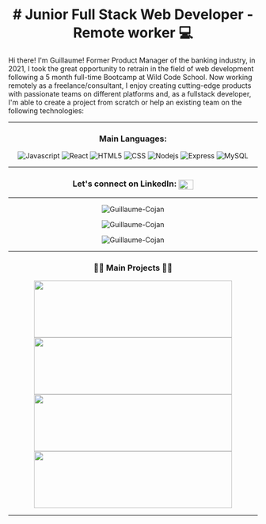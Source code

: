<h1 align="center"># Junior Full Stack Web Developer - Remote worker 💻</h1>

Hi there! I'm Guillaume! Former Product Manager of the banking industry, in 2021, I took the great opportunity to retrain in the field of web development following a 5 month full-time Bootcamp at Wild Code School. Now working remotely as a freelance/consultant, I enjoy creating cutting-edge products with passionate teams on different platforms and, as a fullstack developer, I'm able to create a project from scratch or help an existing team on the following technologies:

---
<h3 align="center">Main Languages:</h3>
<p align="center">
<img alt="Javascript" src="https://img.shields.io/badge/JavaScript-323330?style=for-the-badge&logo=javascript&logoColor=F7DF1E" />
<img alt="React" src="https://img.shields.io/badge/React-20232A?style=for-the-badge&logo=react&logoColor=61DAFB" />
<img alt="HTML5" src="https://img.shields.io/badge/HTML5-E34F26?style=for-the-badge&logo=html5&logoColor=white" />
<img alt="CSS" src="https://img.shields.io/badge/CSS3-1572B6?style=for-the-badge&logo=css3&logoColor=white" />
<img alt="Nodejs" src="https://img.shields.io/badge/Node.js-43853D?style=for-the-badge&logo=node.js&logoColor=white" />
<img alt="Express" src="https://img.shields.io/badge/Express.js-404D59?style=for-the-badge" />
<img alt="MySQL" src="https://img.shields.io/badge/MySQL-00000F?style=for-the-badge&logo=mysql&logoColor=white" />
</p>

---

<h3 align="center">Let's connect on LinkedIn: <a href="https://www.linkedin.com/in/guillaumecojan/" target="blank"><img align="center" src="https://raw.githubusercontent.com/rahuldkjain/github-profile-readme-generator/master/src/images/icons/Social/linked-in-alt.svg" alt="https://www.linkedin.com/in/guillaumecojan/" height="20" width="30" /></a> </h3>

---
  
<p align="center"><img align="center" src="https://github-readme-stats.vercel.app/api?username=Guillaume-Cojan&show_icons=true&locale=en&theme=nord" alt="Guillaume-Cojan" /></p>
<p align="center"><img align="center" src="https://github-readme-streak-stats.herokuapp.com/?user=Guillaume-Cojan&&theme=nord" alt="Guillaume-Cojan" /></p>
<p align="center"><img align="center" src="https://github-readme-stats.vercel.app/api/top-langs?username=Guillaume-Cojan&show_icons=true&locale=en&layout=compact&theme=nord" alt="Guillaume-Cojan" /></p>

---

<h3 align="center">👨‍💻 Main Projects 👨‍💻</h3>
<p align="center">
<a href="https://github.com/Guillaume-Cojan/Landing_jobs" title="Landing.Salary"><img height="115" width="400" src="https://github-readme-stats.vercel.app/api/pin/?username=Guillaume-Cojan&repo=Landing_jobs&theme=nord&border_color=white&border_radius=10"></a>
<a href="https://github.com/Guillaume-Cojan/MarsAdvisor-Hackathon" title="MarsAdvisor"><img height="115" width="400" src="https://github-readme-stats.vercel.app/api/pin/?username=Guillaume-Cojan&repo=MarsAdvisor-Hackathon&theme=nord&border_color=white&border_radius=10"></a> 
<a href="https://github.com/Guillaume-Cojan/quizzies-1" title="Trivia Night"><img height="115" width="400" src="https://github-readme-stats.vercel.app/api/pin/?username=Guillaume-Cojan&repo=quizzies-1&theme=nord&border_color=white&border_radius=10"></a> 
<a href="https://github.com/Guillaume-Cojan/.scratch" title=".scratch"><img height="115" width="400" src="https://github-readme-stats.vercel.app/api/pin/?username=Guillaume-Cojan&repo=.scratch&theme=nord&border_color=white&border_radius=10"></a>
</p>

---
